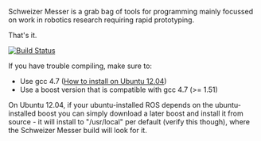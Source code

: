 Schweizer Messer is a grab bag of tools for programming mainly focussed on work
in robotics research requiring rapid prototyping.

That's it.

[![Build Status](https://jenkins.asl.ethz.ch/buildStatus/icon?job=SchweizerMesser)](https://jenkins.asl.ethz.ch/job/SchweizerMesser/)

If you have trouble compiling, make sure to:
* Use gcc 4.7 ([How to install on Ubuntu 12.04](http://charette.no-ip.com:81/programming/2011-12-24_GCCv47/))
* Use a boost version that is compatible with gcc 4.7 (>= 1.51)

On Ubuntu 12.04, if your ubuntu-installed ROS depends on the ubuntu-installed
boost you can simply download a later boost and install it from source - it
will install to "/usr/local" per default (verify this though), where the 
Schweizer Messer build will look for it.

